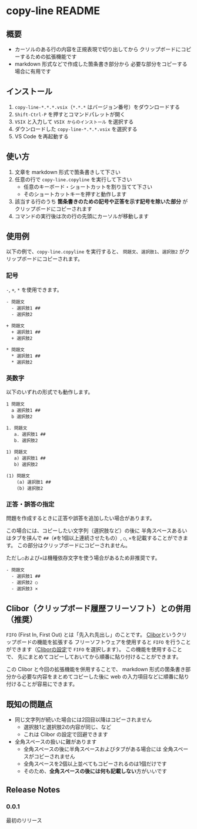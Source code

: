 # copy-line README

## 概要

* カーソルのある行の内容を正規表現で切り出してから
  クリップボードにコピーするための拡張機能です
* markdown 形式などで作成した箇条書き部分から
  必要な部分をコピーする場合に有用です

## インストール

1. `copy-line-*.*.*.vsix`（`*.*.*` はバージョン番号）をダウンロードする
1. `Shift-Ctrl-P` を押すとコマンドパレットが開く
1. `VSIX` と入力して `VSIX からのインストール` を選択する
1. ダウンロードした `copy-line-*.*.*.vsix` を選択する
1. VS Code を再起動する 


## 使い方

1. 文章を markdown 形式で箇条書きして下さい
1. 任意の行で `copy-line.copyline` を実行して下さい
   * 任意のキーボード・ショートカットを割り当てて下さい
   * そのショートカットキーを押すと動作します
1. 該当する行のうち
   **箇条書きのための記号や正答を示す記号を除いた部分**
   がクリップボードにコピーされます
1. コマンドの実行後は次の行の先頭にカーソルが移動します

## 使用例

以下の例で、`copy-line.copyline` を実行すると、
`問題文`、`選択肢1`、`選択肢2` がクリップボードにコピーされます。

### 記号

`-`, `+`, `*` を使用できます。

```
- 問題文
  - 選択肢1 ##
  - 選択肢2
```

```
+ 問題文
  + 選択肢1 ##
  + 選択肢2
```

```
* 問題文
  * 選択肢1 ##
  * 選択肢2
```
### 英数字

以下のいずれの形式でも動作します。

```
1 問題文
  a 選択肢1 ##
  b 選択肢2
```

```
1. 問題文
   a. 選択肢1 ##
   b. 選択肢2
```

```
1) 問題文
   a) 選択肢1 ##
   b) 選択肢2
```

```
(1) 問題文
    (a) 選択肢1 ##
    (b) 選択肢2
```

### 正答・誤答の指定

問題を作成するときに正答や誤答を追加したい場合があります。

この場合には、コピーしたい文字列（選択肢など）の後に
半角スペースあるいはタブを挟んで
`##`（`#`を1個以上連続させたもの）,
`○`, `×`を記載することができます。
この部分はクリップボードにコピーされません。

ただし`○`および`×`は機種依存文字を使う場合があるため非推奨です。

```
- 問題文
  - 選択肢1 ##
  - 選択肢2 ○
  - 選択肢3 ×
```


## Clibor（クリップボード履歴フリーソフト）との併用（推奨）

`FIFO` (First In, First Out) とは「先入れ先出し」のことです。
[Clibor][clibor_URL]というクリップボードの機能を拡張する
フリーソフトウェアを使用すると
`FIFO` を行うことができます（[Cliborの設定][clibor_FIDO_LIFO]で `FIFO` を選択します）。
この機能を使用することで、
先にまとめてコピーしておいてから順番に貼り付けることができます。

この Clibor と今回の拡張機能を併用することで、
markdown 形式の箇条書き部分から必要な内容をまとめてコピーした後に
web の入力項目などに順番に貼り付けることが容易にできます。

[clibor_URL]:https://chigusa-web.com/
[clibor_FIDO_LIFO]: https://chigusa-web.com/clibor/fifo-lifo/


## 既知の問題点

* 同じ文字列が続いた場合には2回目以降はコピーされません
  * 選択肢1と選択肢2の内容が同じ、など 
  * これは Clibor の設定で回避できます
* 全角スペースの扱いに難があります
  * 全角スペースの後に半角スペースおよびタブがある場合には
    全角スペースがコピーされません
  * 全角スペースを2個以上並べてもコピーされるのは1個だけです
  * そのため、**全角スペースの後には何も記載しない**方がいいです

## Release Notes

### 0.0.1

最初のリリース
